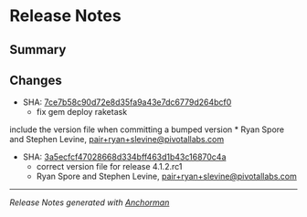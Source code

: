 # Release Notes

## Summary

## Changes

* SHA: [7ce7b58c90d72e8d35fa9a43e7dc6779d264bcf0](git@github.com:cloudfoundr/commit/7ce7b58c90d72e8d35fa9a43e7dc6779d264bcf0)
    * fix gem deploy raketask

include the version file when committing a bumped version
    * Ryan Spore and Stephen Levine, pair+ryan+slevine@pivotallabs.com


* SHA: [3a5ecfcf47028668d334bff463d1b43c16870c4a](git@github.com:cloudfoundr/commit/3a5ecfcf47028668d334bff463d1b43c16870c4a)
    * correct version file for release 4.1.2.rc1
    * Ryan Spore and Stephen Levine, pair+ryan+slevine@pivotallabs.com


------

_Release Notes generated with [Anchorman](http://github.com/infews/anchorman)_